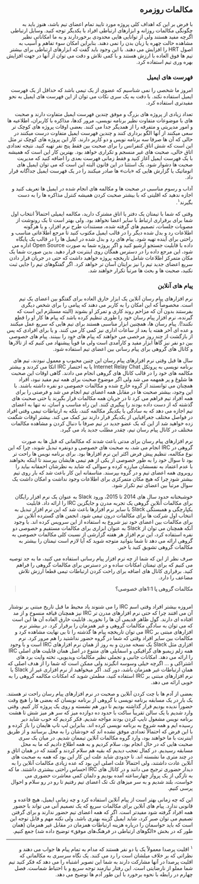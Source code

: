 <div dir="rtl">

## مکالمات روزمره 

با فرض بر این که اهداف کلی پروژه مورد تایید تمام اعضای تیم باشد، هنوز باید به چگونگی مکالمات روزانه و ابزارهای ارتباطی افراد با یکدیگر توجه کنید. وسایل ارتباطی اگرچه مفید هستند ولی از توانایی هایی محدودی برخوردارند و به ما امکاناتی نظیر مشاهده حالت چهره یا زبان بدن را نمی دهند. بنابراین امکان سوء تفاهم و آسیب به اصول HRT را افزایش می دهند. با این وجود باید گفت که ابزارهای ارتباطی برای بیشتر تیم ها فوق العاده با ارزش هستند و با کمی تلاش و دقت می توان از آنها در جهت افزایش بهره وری تیم استفاده کرد. 

### فهرست های ایمیل

امروز ما شخصی را نمی شناسیم که عضوی از یک تیمی باشد که حداقل از یک فهرست ایمیل استفاده نکند. با دقت به یک سری نکات می توان از این فهرست های ایمیل به نحو مفیدتری استفاده کرد. 

تعداد زیادی از پروژه های بزرگ و موفق چندین فهرست ایمیل متفاوت دارند و صحبت های با موضوعات متفاوت نظیر برنامه نویسی، مرور کدها، مذاکره با کاربران، اطلاعیه ها و امور مدیریتی و متفرقه را از همدیگر جدا می کنند. بعضی اوقات پروژه های کوچک تر سعی میکنند از آنها الگو برداری کنند و چندین فهرست ایمیل متفاوت درست میکنند در حالی که آن ها صرفا سه برنامه نویس و دو کاربر دارند. کار این پروژه های کوچک تر مثل این است که شش اتاق کنفرانس را برای صحبت بین فقط پنج نفر تهیه کنید. نتیجه تعدادی اتاق خالی، صحبت های غیر منسجم و تکراری خواهد بود. بهترین کار این است که همیشه با یک فهرست ایمیل آغاز کنید و فقط زمانی فهرست بعدی را اضافه کنید که مدیریت صحبت ها دشوار شود. یک استثنا در این قانون البته این است که می توان ایمیل های اتوماتیک یا گزارش هایی که «بات» ها صادر میکنند را در یک فهرست ایمیل جداگانه قرار داد. 

آداب و رسوم مناسبی در صحبت ها و مکالمه های انجام شده در ایمیل ها تعریف کنید و اجازه ندهید که اقلیتی که با بیشتر صحبت کردن همیشه کنترل مذاکره ها را به دست بگیرند<sup>۱</sup>. 

وقتی که شما با تیمتان یک دفتر یا اتاق مشترک دارید، مکالمه ایمیلی احتمالاً انتخاب اول شما برای برقراری ارتباط با سایر اعضا نخواهد بود. ولی بهتر است تا یک رونوشت از مصوبات جلسات، تصمیم های گرفته شده، مستندات طرح نرم افزار، و یا هرگونه اطلاعات رد و بدل شده دیگر را در قالب ایمیل مکتوب کنید تا مرجع اطلاعاتی مناسب و راحتی برای آینده تهیه شود. پیام های رد و بدل شده در ایمیل ها را در قالب یک پایگاه داده با قابلیت جستجو آرشیو کنید و اگر پروژه شما به صورت Open Source اداره می شود، این مرجع داده را در دسترس همگان روی اینترنت قرار دهید. بدین صورت شما یک مکان متمرکز اطلاعات شامل تاریخچه پروژه خواهید داشت که حتی در جریان قرار دادن سریع اعضای جدید تیم را نیز برایتان آسان تر خواهد کرد. اگر گفتگوهای تیم را جایی ثبت نکنید، صحبت ها و بحث ها مرتباً تکرار خواهند شد. 

### پیام های آنلاین

نرم افزارهای پیام رسان آنلاین یک ابزار خارق العاده برای گفتگو بین اعضای یک تیم است. مخصوصاً که این امکان را به کاربر می دهند که پیامی را برای شخص دیگری بفرستند بدون آن که مزاحم روند کاری و تمرکز او بشوند (البته مستلزم این است که گیرنده، نرم افزار پیام رسان خود را طوری تنظیم کرده باشد که پیام ها کار او را قطع نکنند!). پیام رسان ها، همچنین ابزار مناسبی هستند برای تیم هایی که سریع عمل میکنند و عده ای آخر هفته یا بعد از ساعات اداری نیز کمی کار می کنند. و یا برای افرادی که پس از بازگشت از چند روز مرخصی می خواهند که پیام های خود را ببینند. پیام های خصوصی بین دو نفر نیز گاهاً ابزار مفید و کارآمدی است ولی ما قویاً پیشنهاد می کنیم که از تالارها و کانال های گروهی برای پیام رسانی بین اعضای تیم استفاده شود. 

سال ها قبل وقتی نرم افزارهای پیام رسان این چنین محبوب و معمول نبودند، تیم های برنامه نویسی به پروتکل Internet Relay Chat  یا به اختصار IRC اتکا می کردند و بیشتر مکالمه های خود را در قالب کانال های گروهی انجام می دادند. گاهی اوقات این صحبت ها شلوغ و پر همهمه می شد ولی اگر موضوع صحبت برای همه تیم مفید نبود، افراد همچنان می توانستند از گروه خارج شده و مکالمات خصوصی دو نفره داشته باشند. با این وجود، بیشتر صحبت ها در مقابل همه اعضای تیم انجام می شد و فرصتی را برای همه افراد تیم فراهم می کرد تا در جریان همه مکالمات قرار بگیرند یا حتی صحبت های گذشته که از دست داده بودند را پیگیری کنند. این راه مناسب و آسان، نه تنها به اعضای تیم اجازه می دهد که به سادگی با یکدیگر مکالمه کنند، بلکه به ارتباطات تیمی وقتی افراد در فواصل مختلف جغرافیایی از یکدیگر قرار دارند نیز کمک می کند. بیشتر اوقات شگفت زده خواهید شد از این که یک عضو جدید در تیم صرفا با دنبال کردن و مشاهده مکالمات مختلف در کانال پیام رسان تیم، چقدر مطلب جدید یاد می گیرد. 

نرم افزارهای پیام رسان برای مدتی باعث شدند که مکالماتی که قبل ها به صورت گروهی در IRC انجام می شد، به صحبت های خصوصی و دونفره تبدیل شوند، چرا که این نوع مکالمه، تنظیم پیش فرض اکثر این نرم افزارها بود. برای برنامه نویس ها راحت تر بود تا سوال خود را به طور خصوصی از یکی از هم تیمی هایشان بپرسند تا اینکه بخواهند با عدم اعتماد به نفسشان مبارزه کرده و سوالی که شاید به نظرشان احمقانه بیاید را روبروی همه اعضای تیم و در گروه بپرسند. متاسفانه این کار باعث شد که بار روی تیم بیشتر شود چرا که هیچ مکان متمرکزی برای اطلاعات وجود نداشت و امکان داشت یک سوال مرتباً بین اعضای تیم تکرار شود. 

خوشبختانه حدود سال های 2014 تا 2015، ورود Slack به عنوان یک نرم افزار رایگان برای مکالمات آنلاین گروهی یک تجربه مدرن و جایگزین IRC را ارائه داد. قابلیت یکپارچگی و همبستگی Slack با سایر نرم افزارها باعث شد که این نرم افزار تبدیل به انتخاب اول شرکت ها برای مکالمات درون تیمی شود. انجمن های گسترده آنلاین نیز برای مکالمات بین اعضای خود نیز شروع به استفاده از این سرویس کرده اند. با وجود آنکه همچنان می توان از Slack به عنوان ابزاری برای مکالمات مستقیم و خصوصی دو نفره استفاده کرد، این نرم افزار هر هفته گزارشی از نسبت کلی مکالمات خصوصی به گروهی ارائه می دهد تا شما بتوانید متوجه شوید که آیا لازم است تیمتان را بیشتر به مکالمات گروهی تشویق کنید یا خیر. 

صرف نظر از این که شما از چه نرم افزار پیام رسانی استفاده می کنید، ما به جد توصیه می کنیم که برای تیمتان امکانات ساده و در دسترس برای مکالمات گروهی را فراهم کنید. برقراری کانال های اضافه برای راحت کردن ارتباطات تیمی قطعا ارزش تلاش مضاعف را دارد. 

> <b> مکالمات گروهی یا 1:1های خصوصی؟ </b>
<br>
امروزه بیشتر افراد وقتی اسم IRC را می شنوند یاد محیط ما قبل تاریخ مبتنی بر نوشتار آن می افتند چرا که حتی نرم افزارهای مدرن تر IRC نیز همچنان قیافه منسوخ و از مد افتاده ای دارند. گول ظاهر قدیمی آن ها را نخورید. قابلیت خارق العاده آن ها این است که می توان به سادگی مکالمات گروهی و غیر همزمان را برقرار کرد. در بیشتر نرم افزارهای مبتنی بر IRC می توان تاریخچه پیام ها گذشته را تا بی نهایت مشاهده کرد و مکالمات بین سایر افراد وقتی که شما در گروه حضور نداشتید را هم مرور کرد. نرم افزاری مثل Slack یک نسخه مدرن و به روز از همان نرم افزارهای IRC است و با وجود همه زلم زیمبو های گرافیکی و اسمایلی های متنوع در اصل همان قابلیت های اصلی IRC را ارائه می دهد. امکانات جانبی و تجملی نظیر مکالمات ویدیویی، تخته وایت برد های اشتراکی و … اگرچه خیلی وسوسه انگیزند ولی ممکن است که شما را از هدف اصلی که همان ارتباطات غیر همزمان باشد، دور کند. اگر میخواهید از نرم افزاری غیر از Slack یا نرم افزارهای مبتنی بر IRC استفاده کنید، مطمئن شوید که امکانات مکالمه گروهی را به خوبی ارائه می دهد. 

بعضی از آدم ها با چت کردن آنلاین و صحبت در نرم افزارهای پیام رسان راحت تر هستند. یک بار در یک مسابقه برنامه نویسی با گروهی از برنامه نویسان که بعضی ها را هیچ وقت حضوراً ندیده بودیم قرار گذاشته بودیم تا دور هم نشسته و روی یک پروژه کار کنیم. وقتی وارد شدیم با یک سالن تقریباً ساکت با حدود ده دوازده میز که سر هر میز شش تا هشت برنامه نویس مشغول تایپ کردن بودند مواجه شدیم. فکر کردیم که خوب شاید دیر رسیده ایم و همه شروع به برنامه نویسی کرده اند. بنابراین لپ تاپ هایمان را باز کرده و با این فرض که احتمالاً تعدادی موفق نشده اند که خودشان را به محل برسانند و از طریق اینترنت با ما خواهند بود، وارد گروه مکالمات آنلاین تیممان شدیم. در میان یک سری صحبت هایی که در حال انجام بود، سلام کردیم و به همه اطلاع دادیم که ما به محل مسابقه رسیدیم. در کمال تعجب دیدیم که بقیه هم سلام کردند و گفتند که در همان اتاق و در چند متری ما نشسته اند. تا حدودی شاید علت این کار این بود که همه به صحبت های آنلاین عادت داشتند، ولی احتمالاً علت اصلی این بود که عده زیادی مکالمات آنلاین را به دیدار حضوری ترجیح می دانند و در کانال های IRC احساس راحتی بیشتری داشتند. ما که به تازگی از یک پرواز چهارساعته آمده بودیم و دلمان کمی معاشرت حضوری می خواست، بلند شدیم و به سر میزهای تک تک اعضای تیم رفتیم تا رو در رو سلام و احوال پرسی کنیم. 

این که چه زمانی بهتر است از پیام آنلاین استفاده کرد و چه زمانی ایمیل، هیچ قاعده و قانونی ندارد. پیام های آنلاین برای مکالمات سریع که یک تصمیم آنی می تواند با حضور همه افراد گرفته شود مفیدتر است. اگر که همه اعضای تیم حضور ندارند و برای گرفتن تصمیم می توان صبر کرد، شاید ایمیل گزینه بهتری باشد. ولی نکته مهم و قابل توجه این است که باید حواسمان را درباره هزینه ارتباطات همزمان در مقابل غیر همزمان (همان طور که در بخش «الگوهای ارتباطی در فرهنگ‌های موفق» توضیح داده شد) جمع کنیم. 

----
<sup>۱</sup>
اقلیت پرصدا معمولاً یک یا دو نفر هستند که مدام به تمام پیام ها جواب می دهند و نظراتی که بر خلاف میلشان است را رد می کنند. یک نگاه سرسری به مکالماتی که اقلیت پرصدا در آنها مشارکت دارند به شما این تصویر اشتباه را می دهد که فکر کنید تیم شما مملو از نارضایتی است. این رفتار نیازمند توجه سریع و با احتیاط شماست. فصل چهارم در رابطه با نحوه برخورد با این طور آدم ها توضیح می دهد. 

</div>
